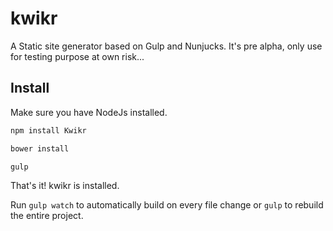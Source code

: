 
# kwikr
A Static site generator based on Gulp and Nunjucks.
It's pre alpha, only use for testing purpose at own risk...

## Install
Make sure you have NodeJs installed.

```bash
npm install Kwikr
```

```bash
bower install
```

```bash
gulp
```

That's it! kwikr is installed.

Run ```gulp watch``` to automatically build on every file change or ```gulp``` to rebuild the entire project.

